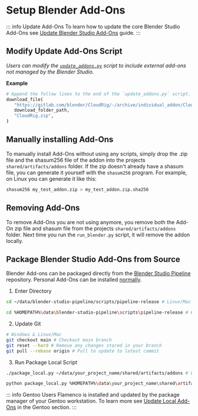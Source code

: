 # Setup Blender Add-Ons

::: info Update Add-Ons
To learn how to update the core Blender Studio Add-Ons see [Update Blender Studio Add-Ons](blender_setup#update-blender-studio-add-ons) guide.
:::

## Modify Update Add-Ons Script

*Users can modify the [`update_addons.py`](https://projects.blender.org/studio/blender-studio-pipeline/src/branch/main/scripts/project-tools/update_addons.py) script to include external add-ons not managed by the Blender Studio.* 

**Example**
```bash
# Append the follow lines to the end of the `update_addons.py` script.
download_file(
   "https://gitlab.com/blender/CloudRig/-/archive/individual_addon/CloudRig-individual_addon.zip",
   download_folder_path,
   "CloudRig.zip",
)
```

## Manually installing Add-Ons
To manually install Add-Ons without using any scripts, simply drop the .zip file and the shasum256 file of the addon into the projects `shared/artifacts/addons` folder.
If the zip doesn't already have a shasum file, you can generate it yourself with the `shasum256` program.
For example, on Linux you can generate it like this:
```bash
shasum256 my_test_addon.zip > my_test_addon.zip.sha256
```

## Removing Add-Ons
To remove Add-Ons you are not using anymore, you remove both the Add-On zip file and shasum file from the projects `shared/artifacts/addons` folder.
Next time you run the `run_blender.py` script, it will remove the addon locally.

## Package Blender Studio Add-Ons from Source
Blender Add-ons can be packaged directly from the [Blender Studio Pipeline](https://projects.blender.org/studio/blender-studio-pipeline) repository. Personal Add-Ons can be installed [normally](https://docs.blender.org/manual/en/latest/editors/preferences/addons.html#installing-add-ons).

1. Enter Directory

```bash
cd ~/data/blender-studio-pipeline/scripts/pipeline-release # Linux/Mac
```
```bash
cd %HOMEPATH%\data\blender-studio-pipeline\scripts\pipeline-release # Windows
```

2. Update Git 
```bash
# Windows & Linux/Mac
git checkout main # Checkout main branch
git reset --hard # Remove any changes stored in your branch
git pull --rebase origin # Pull to update to latest commit
```

3. Run Package Local Script
```bash
./package_local.py ~/data/your_project_name/shared/artifacts/addons # Linux/Mac
```
```bash
python package_local.py %HOMEPATH%\data\your_project_name\shared\artifacts\addons # Windows
```


::: info Gentoo Users
Flamenco is installed and updated by the package manager of your Gentoo workstation. To learn more see [Update Local Add-Ons](/gentoo/td/maintaince#update-local-add-ons) in the Gentoo section.
:::